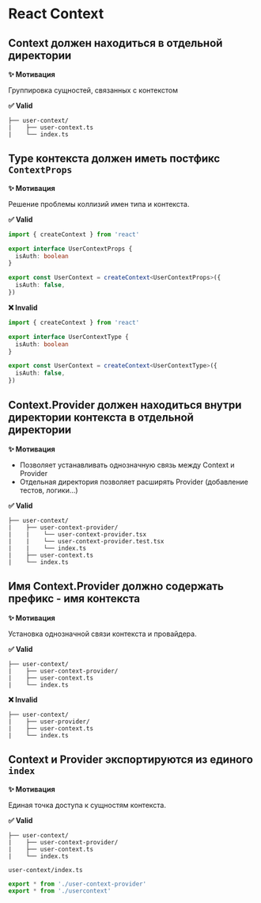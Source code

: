# React Context

## Context должен находиться в отдельной директории

**✨ Мотивация**

Группировка сущностей, связанных с контекстом

**✅ Valid**

```
├── user-context/
|    ├── user-context.ts
|    └── index.ts
```

## Type контекста должен иметь постфикс `ContextProps`

**✨ Мотивация**

Решение проблемы коллизий имен типа и контекста.

**✅ Valid**

```ts
import { createContext } from 'react'

export interface UserContextProps {
  isAuth: boolean
}

export const UserContext = createContext<UserContextProps>({
  isAuth: false,
})
```

**❌ Invalid**

```ts
import { createContext } from 'react'

export interface UserContextType {
  isAuth: boolean
}

export const UserContext = createContext<UserContextType>({
  isAuth: false,
})
```

## Context.Provider должен находиться внутри директории контекста в отдельной директории

**✨ Мотивация**

- Позволяет устанавливать однозначную связь между Context и Provider
- Отдельная директория позволяет расширять Provider (добавление тестов, логики...)

**✅ Valid**

```
├── user-context/
|    ├── user-context-provider/
|    |    └── user-context-provider.tsx
|    |    └── user-context-provider.test.tsx
|    |    └── index.ts
|    ├── user-context.ts
|    └── index.ts
```

## Имя Context.Provider должно содержать префикс - имя контекста

**✨ Мотивация**

Установка однозначной связи контекста и провайдера.

**✅ Valid**

```
├── user-context/
|    ├── user-context-provider/
|    ├── user-context.ts
|    └── index.ts
```

**❌ Invalid**

```
├── user-context/
|    ├── user-provider/
|    ├── user-context.ts
|    └── index.ts
```

## Context и Provider экспортируются из единого `index`

**✨ Мотивация**

Единая точка доступа к сущностям контекста.

**✅ Valid**

```
├── user-context/
|    ├── user-context-provider/
|    ├── user-context.ts
|    └── index.ts
```

```user-context/index.ts```

```ts
export * from './user-context-provider'
export * from './usercontext'
```
